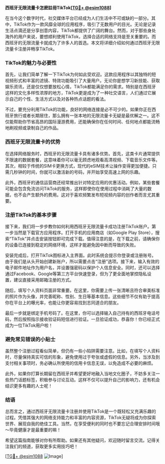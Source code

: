 **西班牙无限流量卡怎麽註冊TikTok[[TG💪+ @esim1088](https://t.me/s/esim1088)]**

在当今这个数字时代，社交媒体平台已经成为人们生活中不可或缺的一部分。其中，TikTok作为一款风靡全球的应用程序，吸引了无数用户的目光。无论是记录生活点滴还是分享创意内容，TikTok都提供了广阔的舞台。然而，对于那些身处海外的用户来说，要想顺利使用TikTok，选择合适的网络支持是至关重要的。而西班牙的无限流量卡就成为了许多人的首选。本文将详细介绍如何通过西班牙无限流量卡注册并畅享TikTok。

### TikTok的魅力与必要性

首先，让我们简单了解一下TikTok为何如此受欢迎。这款应用程序以其独特的短视频形式和丰富的滤镜、特效功能吸引了大量用户。无论你是想学习新技能、获取娱乐资讯，还是仅仅想要放松心情，TikTok都能满足你的需求。特别是在西班牙这样的文化多样性浓厚的地方，TikTok更是成为了一种社交语言，人们通过它展示自己的个性、生活方式以及对各种热点话题的看法。

不过，要充分利用TikTok的功能，良好的网络连接是必不可少的。如果你正在西班牙旅行或者长期居住，那么拥有一张本地的无限流量卡无疑是最优解之一。这不仅能帮助你节省高昂的国际漫游费用，还能确保你在任何时间、任何地点都能流畅地刷视频或录制自己的作品。

### 西班牙无限流量卡的优势

在选择网络服务时，西班牙的无限流量卡具有诸多优势。首先，这类卡片通常提供不限速的数据套餐，这意味着你可以毫无顾虑地观看高清视频、下载音乐文件等。其次，相较于传统的SIM卡更换方式，现代的eSIM技术让操作变得更加便捷。只需几秒钟的时间，你就可以激活新的号码，并开始享受高速上网的乐趣。

此外，西班牙的通信运营商还经常推出针对特定应用的优惠活动。例如，某些套餐可能会包含免流访问TikTok的服务，这样即使你在使用过程中消耗了大量的数据，也不会产生额外的费用。这对于喜欢频繁发布短视频内容的创作者而言尤其重要。

### 注册TikTok的基本步骤

接下来，我们将一步步教你如何利用西班牙无限流量卡成功注册TikTok账户。第一步当然是下载官方应用程序。打开手机的应用商店（如Google Play Store），搜索“TikTok”并点击安装按钮即可完成下载。值得注意的是，在下载之前，请确保你的设备已连接到稳定的网络环境，这样才能避免因中断而导致的失败。

安装完成后，打开TikTok图标进入主界面。此时系统会提示你登录或注册账号。由于我们是从头开始创建新账户，所以需要点击“注册”选项。接下来，输入有效的电子邮件地址作为用户名，并设置强密码以保护个人信息安全。同时，还可以选择通过Facebook、Google等第三方平台快速登录，但为了更全面地掌控隐私设置，建议直接采用邮箱注册的方式。

随后，填写个人资料页面非常重要。在这里，你需要上传一张清晰且符合审美标准的照片作为头像，并完善昵称、性别、生日等基本信息。这些细节不仅有助于提高你在平台上的曝光率，也能让你更容易找到志同道合的朋友。

最后一步就是绑定手机号码了。在这里，你可以选择输入自己持有的西班牙电话号码，然后按照指示接收验证码短信进行验证。一旦验证成功，恭喜你！你已经正式成为一位TikTok用户啦！

### 避免常见错误的小贴士

虽然整个注册过程看似简单，但仍有一些小陷阱需要注意。比如，在填写个人资料时，尽量保持真实可信的形象，避免使用过于夸张或虚假的信息。另外，当涉及到支付相关事项时，务必确认所使用的信用卡信息无误，以免造成不必要的麻烦。

此外，如果你打算长期留在西班牙并希望更好地融入当地文化圈子，不妨多关注一些热门话题标签，积极参与讨论互动。这样不仅可以提升自己的影响力，还有机会结识更多有趣的人士呢！

### 结语

总而言之，通过西班牙无限流量卡注册并使用TikTok是一个既轻松又充满乐趣的过程。凭借其强大的网络支持能力和丰富的内容资源，TikTok无疑将成为你探索世界、展现自我的绝佳工具。当然，在享受便利的同时也不要忘记合理安排时间哦～毕竟健康才是最重要的嘛！

希望这篇指南能够对你有所帮助。如果还有其他疑问，欢迎随时留言交流。记得关注我们的频道，获取更多实用技巧吧！

[[TG💪+ @esim1088](https://t.me/s/esim1088) ![Image](https://i.postimg.cc/4NQfJmqS/Snipaste-2025-05-13-00-14-12.png)]